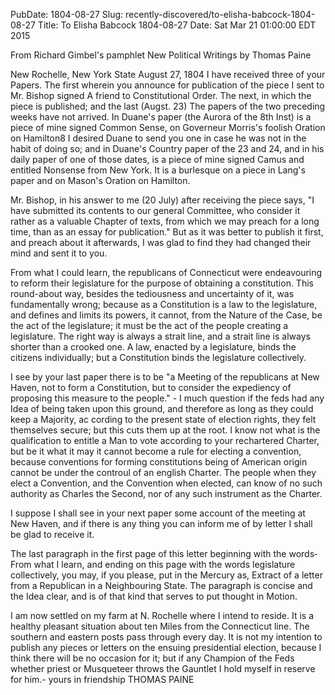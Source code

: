 PubDate: 1804-08-27
Slug: recently-discovered/to-elisha-babcock-1804-08-27
Title: To Elisha Babcock 1804-08-27
Date: Sat Mar 21 01:00:00 EDT 2015

From Richard Gimbel's pamphlet New Political Writings by Thomas Paine


New Rochelle, New York State
August 27, 1804
I have received three of your Papers. The first wherein you announce for publication of the piece I sent to Mr. Bishop signed A friend to Constitutional Order. The next, in which the piece is published; and the last (Augst. 23) The papers of the two preceding weeks have not arrived. In Duane's paper (the Aurora of the 8th Inst) is a piece of mine signed Common Sense, on Governeur Morris's foolish Oration on Hamilton8 I desired Duane to send you one in case he was not in the habit of doing so; and in Duane's Country paper of the 23 and 24, and in his daily paper of one of those dates, is a piece of mine signed Camus and entitled Nonsense from New York. It is a burlesque on a piece in Lang's paper and on Mason's Oration on Hamilton.

Mr. Bishop, in his answer to me (20 July) after receiving the piece says, "I have submitted its contents to our general Committee, who consider it rather as a valuable Chapter of texts, from which we may preach for a long time, than as an essay for publication." But as it was better to publish it first, and preach about it afterwards, I was glad to find they had changed their mind and sent it to you.

From what I could learn, the republicans of Connecticut were endeavouring to reform their legislature for the purpose of obtaining a constitution. This round-about way, besides the tediousness and uncertainty of it, was fundamentally wrong; because as a Constitution is a law to the legislature, and defines and limits its powers, it cannot, from the Nature of the Case, be the act of the legislature; it must be the act of the people creating a legislature. The right way is always a strait line, and a strait line is always shorter than a crooked one. A law, enacted by a legislature, binds the citizens individually; but a Constitution binds the legislature collectively.

I see by your last paper there is to be "a Meeting of the republicans at New Haven, not to form a Constitution, but to consider the expediency of proposing this measure to the people." - I much question if the feds had any Idea of being taken upon this ground, and therefore as long as they could keep a Majority, ac­ cording to the present state of election rights, they felt themselves secure; but this cuts them up at the root. I know not what is the qualification to entitle a Man to vote according to your rechartered Charter, but be it what it may it cannot become a rule for electing a convention, because conventions for forming constitutions being of American origin cannot be under the controul of an english Charter. The people when they elect a Convention, and the Convention when elected, can know of no such authority as Charles the Second, nor of any such instrument as the Charter.

I suppose I shall see in your next paper some account of the meeting at New­ Haven, and if there is any thing you can inform me of by letter I shall be glad to receive it.

The last paragraph in the first page of this letter beginning with the words­ From what I learn, and ending on this page with the words legislature collectively, you may, if you please, put in the Mercury as, Extract of a letter from a Republican in a Neighbouring State. The paragraph is concise and the Idea clear, and is of that kind that serves to put thought in Motion.

I am now settled on my farm at N. Rochelle where I intend to reside. It is a healthy pleasant situation about ten Miles from the Connecticut line. The southern and eastern posts pass through every day. It is not my intention to publish any pieces or letters on the ensuing presidential election, because I think there will be no occasion for it; but if any Champion of the Feds whether priest or Musqueteer throws the Gauntlet I hold myself in reserve for him.-
yours in friendship
THOMAS PAINE
